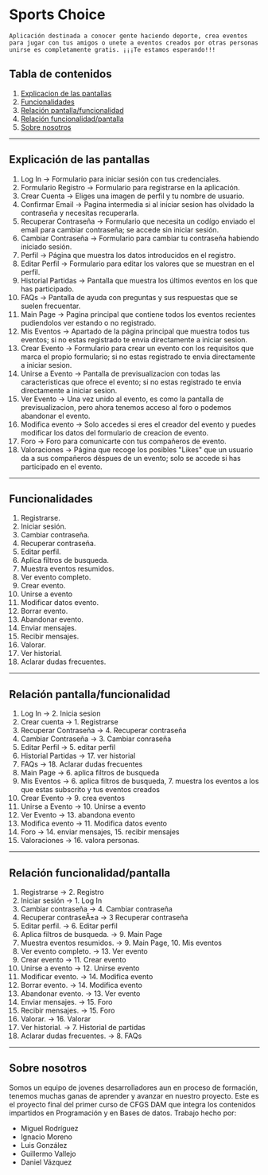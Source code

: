 # Sports Choice
``
Aplicación destinada a conocer gente haciendo deporte, crea eventos para jugar con tus amigos o unete a eventos creados por otras personas unirse es completamente gratis.
¡¡¡Te estamos esperando!!! 
``

## Tabla de contenidos
1. [Explicacion de las pantallas](#Explicación_de_las_pantallas)
2. [Funcionalidades](#Funcionalidades)
3. [Relación pantalla/funcionalidad](#Relación_pantalla/funcionalidad)
4. [Relación funcionalidad/pantalla](#Relación_funcionalidad/pantalla)
5. [Sobre nosotros](#Sobre_nosotros)

*** 
## Explicación de las pantallas
1. Log In -> Formulario para iniciar sesión con tus credenciales.
2. Formulario Registro -> Formulario para registrarse en la aplicación.
3. Crear Cuenta -> Eliges una imagen de perfil y tu nombre de usuario.
4. Confirmar Email -> Pagina intermedia si al iniciar sesion has olvidado la contraseña y necesitas recuperarla.
5. Recuperar Contraseña -> Formulario que necesita un codígo enviado el email para cambiar contraseña; se accede sin iniciar sesión.
6. Cambiar Contraseña -> Formulario para cambiar tu contraseña habiendo iniciado sesión.
7. Perfil -> Página que muestra los datos introducidos en el registro.
8. Editar Perfil -> Formulario para editar los valores que se muestran en el perfil.
9. Historial Partidas -> Pantalla que muestra los últimos eventos en los que has participado.
10. FAQs -> Pantalla de ayuda con preguntas y sus respuestas que se suelen frecuentar.
11. Main Page -> Pagina principal que contiene todos los eventos recientes pudiendolos ver estando o no registrado.
12. Mis Eventos -> Apartado de la página principal que muestra todos tus eventos; si no estas registrado te envia directamente a iniciar sesion.
13. Crear Evento -> Formulario para crear un evento con los requisitos que marca el propio formulario; si no estas registrado te envia directamente a iniciar sesion.
14. Unirse a Evento -> Pantalla de previsualizacion con todas las caracteristicas que ofrece el evento; si no estas registrado te envia directamente a iniciar sesion.
15. Ver Evento -> Una vez unido al evento, es como la pantalla de previsualizacion, pero ahora tenemos acceso al foro o podemos abandonar el evento. 
16. Modifica evento -> Solo accedes si eres el creador del evento y puedes modificar los datos del formulario de creacion de evento.
17. Foro -> Foro para comunicarte con tus compañeros de evento.
18. Valoraciones -> Página que recoge los posibles "Likes" que un usuario da a sus compañeros déspues de un evento; solo se accede si has participado en el evento.
***
## Funcionalidades
1. Registrarse.
2. Iniciar sesión.
3. Cambiar contraseña.
4. Recuperar contraseña.
5. Editar perfil.
6. Aplica filtros de busqueda.
7. Muestra eventos resumidos.
8. Ver evento completo.
9. Crear evento.
10. Unirse a evento
11. Modificar datos evento.
12. Borrar evento.
13. Abandonar evento.
14. Enviar mensajes.
15. Recibir mensajes.
16. Valorar.
17. Ver historial.
18. Aclarar dudas frecuentes.
***
## Relación pantalla/funcionalidad
1. Log In -> 2. Inicia sesion
3. Crear cuenta -> 1. Registrarse
4. Recuperar Contraseña -> 4. Recuperar contraseña
5. Cambiar Contraseña -> 3. Cambiar conraseña
7. Editar Perfil -> 5. editar perfil
8. Historial Partidas -> 17. ver historial
9. FAQs -> 18. Aclarar dudas frecuentes
10. Main Page -> 6. aplica filtros de busqueda
11. Mis Eventos -> 6. aplica filtros de busqueda, 7. muestra los eventos a los que estas subscrito y tus eventos creados 
12. Crear Evento -> 9. crea eventos
13. Unirse a Evento -> 10. Unirse a evento
14. Ver Evento -> 13. abandona evento
15. Modifica evento -> 11. Modifica datos evento
16. Foro -> 14. enviar mensajes, 15. recibir mensajes
17. Valoraciones -> 16. valora personas.
***
## Relación funcionalidad/pantalla
1. Registrarse -> 2. Registro
2. Iniciar sesión -> 1. Log In
3. Cambiar contraseña -> 4. Cambiar contraseña
4. Recuperar contraseÃ±a ->  3 Recuperar contraseña
5. Editar perfil. -> 6. Editar perfil
6. Aplica filtros de busqueda. -> 9. Main Page
7. Muestra eventos resumidos. -> 9. Main Page, 10. Mis eventos
8. Ver evento completo. -> 13. Ver evento
9. Crear evento -> 11. Crear evento
10. Unirse a evento -> 12. Unirse evento
11. Modificar evento. -> 14. Modifica evento
12. Borrar evento. ->  14. Modifica evento
13. Abandonar evento. -> 13. Ver evento
14. Enviar mensajes. -> 15. Foro
15. Recibir mensajes. -> 15. Foro
16. Valorar. -> 16. Valorar
17. Ver historial. -> 7. Historial de partidas
18. Aclarar dudas frecuentes. -> 8. FAQs

***
## Sobre nosotros
Somos un equipo de jovenes desarrolladores aun en proceso de formación, tenemos muchas ganas de aprender y avanzar en nuestro proyecto. Este es el proyecto final del primer curso de CFGS DAM que integra los contenidos impartidos en Programación y en Bases de datos.
Trabajo hecho por:
 * Miguel Rodríguez
 * Ignacio Moreno
 * Luis González
 * Guillermo Vallejo
 * Daniel Vázquez
